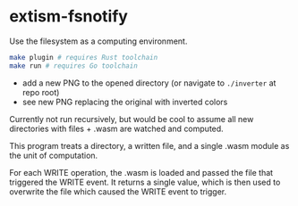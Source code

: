 # extism-fsnotify

Use the filesystem as a computing environment. 

```sh
make plugin # requires Rust toolchain
make run # requires Go toolchain
```

- add a new PNG to the opened directory (or navigate to `./inverter` at repo root)
- see new PNG replacing the original with inverted colors

Currently not run recursively, but would be cool to assume all new directories with files + .wasm are watched and computed.

This program treats a directory, a written file, and a single .wasm module as the unit of computation. 

For each WRITE operation, the .wasm is loaded and passed the file that triggered the WRITE event. It returns a single value, which is then used to overwrite the file which caused the WRITE event to trigger.